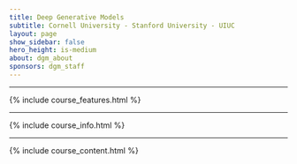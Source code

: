 ```yaml
---
title: Deep Generative Models
subtitle: Cornell University - Stanford University - UIUC
layout: page
show_sidebar: false
hero_height: is-medium
about: dgm_about
sponsors: dgm_staff
---
```

***

{% include course_features.html %}

***

{% include course_info.html %}

***

{% include course_content.html %}
